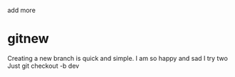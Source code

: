 add more
# gitnew
Creating a new branch is quick and simple. I am so happy and sad 
I try two
Just git checkout -b dev

